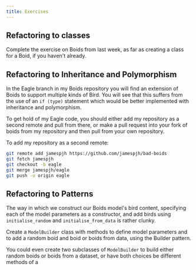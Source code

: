 ```yaml
---
title: Exercises
---
```


Refactoring to classes
----------------------

Complete the exercise on Boids from last week, as far as creating a class for a Boid, if you haven't already.

Refactoring to Inheritance and Polymorphism
-------------------------------------------

In the Eagle branch in my Boids repository you will find an extension of Boids to support multiple kinds of Bird.
You will see that this suffers from the use of an `if (type)` statement which would be
better implemented with inheritance and polymorphism.

To get hold of my Eagle code, you should either add my repository as a second remote and pull from there,
or make a pull request into your fork of boids from my repository and then pull from your own repository.

To add my repository as a second remote:

``` bash
git remote add jamespjh https://github.com/jamespjh/bad-boids
git fetch jamespjh
git checkout -b eagle
git merge jamespjh/eagle
git push -u origin eagle
```  

Refactoring to Patterns
-----------------------

The way in which we construct our Boids model's bird content, specifying each of the
model parameters as a constructor, and add birds using `initialise_random`
and `initialise_from_data` is rather clunky.

Create a `ModelBuilder` class with methods to define model parameters and to
add a random boid and boid or boids from data, using the Builder pattern.

You could even create two subclasses of `ModelBuilder` to build either random boids
or boids from a dataset, or have both choices be different methods of a 
